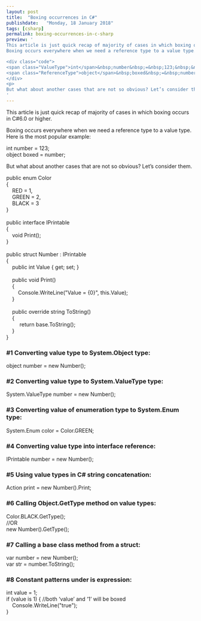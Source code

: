 ```yaml
---
layout: post
title:  "Boxing occurrences in C#"
publishdate:   "Monday, 18 January 2018"
tags: [csharp]
permalink: boxing-occurrences-in-c-sharp
preview: '
This article is just quick recap of majority of cases in which boxing occurs in C# 6.0 or higher.
Boxing occurs everywhere when we need a reference type to a value type. Here is the most popular example:

<div class="code">
<span class="ValueType">int</span>&nbsp;number&nbsp;=&nbsp;123;&nbsp;&nbsp;<br />
<span class="ReferenceType">object</span>&nbsp;boxed&nbsp;=&nbsp;number;
</div>
<p>
But what about another cases that are not so obvious? Let’s consider them.</p>
'
---
```



<article>

<p>
  This article is just quick recap of majority of cases in which boxing occurs in C#6.0 or higher.
</p>

<p>
Boxing occurs everywhere when we need a reference type to a value type. Here is the most popular example:  
</p>

<div class="code">
<span class="ValueType">int</span>&nbsp;number&nbsp;=&nbsp;123;&nbsp;&nbsp;<br />
<span class="ReferenceType">object</span>&nbsp;boxed&nbsp;=&nbsp;number;
</div>

<p>
  But what about another cases that are not so obvious? Let’s consider them.
 </p>

  <div class="code">
<span class="Modifier">public</span>&nbsp;<span class="ValueType">enum</span>&nbsp;Color<br />
{<br />
&nbsp;&nbsp;&nbsp;&nbsp;RED&nbsp;=&nbsp;1,<br />
&nbsp;&nbsp;&nbsp;&nbsp;GREEN&nbsp;=&nbsp;2,<br />
&nbsp;&nbsp;&nbsp;&nbsp;BLACK&nbsp;=&nbsp;3<br />
}<br />
<br />
<span class="Modifier">public</span>&nbsp;<span class="ReferenceType">interface</span>&nbsp;IPrintable<br />
{<br />
&nbsp;&nbsp;&nbsp;&nbsp;<span class="ValueType">void</span>&nbsp;Print();<br />
}<br />
<br />
<span class="Modifier">public</span>&nbsp;<span class="ValueType">struct</span>&nbsp;Number&nbsp;:&nbsp;IPrintable<br />
{<br />
&nbsp;&nbsp;&nbsp;&nbsp;<span class="Modifier">public</span>&nbsp;<span class="ValueType">int</span>&nbsp;Value&nbsp;{&nbsp;get;&nbsp;set;&nbsp;}<br />
<br />
&nbsp;&nbsp;&nbsp;&nbsp;<span class="Modifier">public</span>&nbsp;<span class="ValueType">void</span>&nbsp;Print()<br />
&nbsp;&nbsp;&nbsp;&nbsp;{<br />
&nbsp;&nbsp;&nbsp;&nbsp;&nbsp;&nbsp;&nbsp;&nbsp;Console.WriteLine(<span class="String">"Value&nbsp;=&nbsp;{0}"</span>,&nbsp;<span class="Keyword">this</span>.Value);<br />
&nbsp;&nbsp;&nbsp;&nbsp;}<br />
<br />
&nbsp;&nbsp;&nbsp;&nbsp;<span class="Modifier">public</span>&nbsp;<span class="Modifier">override</span>&nbsp;<span class="ReferenceType">string</span>&nbsp;ToString()<br />
&nbsp;&nbsp;&nbsp;&nbsp;{<br />
&nbsp;&nbsp;&nbsp;&nbsp;&nbsp;&nbsp;&nbsp;&nbsp;&nbsp;<span class="Statement">return</span>&nbsp;<span class="Keyword">base</span>.ToString();<br />
&nbsp;&nbsp;&nbsp;&nbsp;}<br />
}
</div>


<h3>#1 Converting value type to System.Object type:</h3>

<div class="code">
<span class="ReferenceType">object</span>&nbsp;number&nbsp;=&nbsp;<span class="Keyword">new</span>&nbsp;Number();
</div>

<h3>#2 Converting value type to System.ValueType type:</h3>

<div class="code">
System.ValueType&nbsp;number&nbsp;=&nbsp;<span class="Keyword">new</span>&nbsp;Number();
</div>

<h3>#3 Converting value of enumeration type to System.Enum type:</h3>

<div class="code">
System.Enum&nbsp;color&nbsp;=&nbsp;Color.GREEN;
</div>

<h3>#4 Converting value type into interface reference:</h3>

<div class="code">
IPrintable&nbsp;number&nbsp;=&nbsp;<span class="Keyword">new</span>&nbsp;Number();
</div>

<h3>#5 Using value types in C# string concatenation:</h3>

<div class="code">
Action&nbsp;print&nbsp;=&nbsp;<span class="Keyword">new</span>&nbsp;Number().Print;
</div>

<h3>#6 Calling Object.GetType method on value types:</h3>

<div class="code">
Color.BLACK.GetType();<br />
<span class="InlineComment">//OR</span><br />
<span class="Keyword">new</span>&nbsp;Number().GetType();
</div>

<h3>#7 Calling a base class method from a struct:</h3>

<div class="code">
<span class="Linq">var</span>&nbsp;number&nbsp;=&nbsp;<span class="Keyword">new</span>&nbsp;Number();<br />
<span class="Linq">var</span>&nbsp;str&nbsp;=&nbsp;number.ToString();
</div>

<h3>#8 Constant patterns under is expression:</h3>

<div class="code">
<span class="ValueType">int</span>&nbsp;value&nbsp;=&nbsp;1;<br />
<span class="Statement">if</span>&nbsp;(value&nbsp;<span class="Keyword">is</span>&nbsp;1)&nbsp;{&nbsp;<span class="InlineComment">//both&nbsp;‘value’&nbsp;and&nbsp;‘1’&nbsp;will&nbsp;be&nbsp;boxed</span><br />
&nbsp;&nbsp;&nbsp;&nbsp;Console.WriteLine(<span class="String">"true"</span>);<br />
}
</div>


  
</article>
